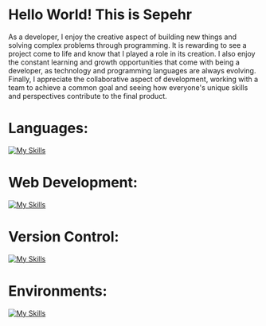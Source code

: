 # Hello World! This is Sepehr
As a developer, I enjoy the creative aspect of building new things and solving complex problems through programming. It is rewarding to see a project come to life and know that I played a role in its creation. I also enjoy the constant learning and growth opportunities that come with being a developer, as technology and programming languages are always evolving. Finally, I appreciate the collaborative aspect of development, working with a team to achieve a common goal and seeing how everyone's unique skills and perspectives contribute to the final product.

# Languages:
[![My Skills](https://skillicons.dev/icons?i=python,java,js,php,ts,cs,cpp,c,bash&theme=light&size=1)](#hi)

# Web Development:
[![My Skills](https://skillicons.dev/icons?i=html,css,nodejs,express,react,flask,django,jquery&theme=light)](#hi)

# Version Control:
[![My Skills](https://skillicons.dev/icons?i=git,github,azure&theme=light)](#hi)

# Environments:
[![My Skills](https://skillicons.dev/icons?i=linux&theme=light)](#hi)


